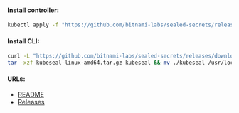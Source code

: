 #### Install controller:
```bash
kubectl apply -f "https://github.com/bitnami-labs/sealed-secrets/releases/download/v0.23.1/controller.yaml"
```

#### Install CLI:
```bash
curl -L "https://github.com/bitnami-labs/sealed-secrets/releases/download/v0.23.1/kubeseal-0.23.1-linux-amd64.tar.gz" -o "kubeseal-linux-amd64.tar.gz" && \
tar -xzf kubeseal-linux-amd64.tar.gz kubeseal && mv ./kubeseal /usr/local/bin/ && rm -f kubeseal-linux-amd64.tar.gz
```

#### URLs:
- [README](https://github.com/bitnami-labs/sealed-secrets/blob/main/README.md)
- [Releases](https://github.com/bitnami-labs/sealed-secrets/releases)
